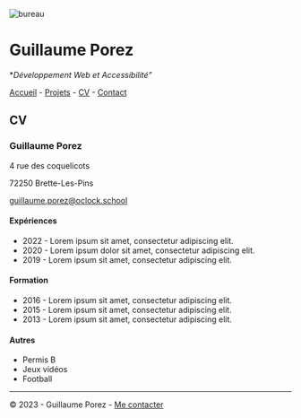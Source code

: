 ![bureau](https://encrypted-tbn0.gstatic.com/images?q=tbn:ANd9GcTCT5tWMV5wVZU6iS7HxuepwN31p3jRAMeHOEseE7nqIIOJZOBGxUVAD8N-bjlj93_YSg&usqp=CAU)

# Guillaume Porez


**Développement Web et Accessibilité"*

[Accueil](README.md) - [Projets](Projets.md) - [CV](CV.md) - [Contact](https://github.com/GuillaumePOREZ72)

## CV


### Guillaume Porez

4 rue des coquelicots

72250 Brette-Les-Pins

[guillaume.porez@oclock.school]()

#### Expériences

- 2022 - Lorem ipsum sit amet, consectetur adipiscing elit.
- 2020 - Lorem ipsum dolor sit amet, consectetur adipiscing elit.
- 2019 - Lorem ipsum sit amet, consectetur adipiscing elit.

#### Formation

- 2016 - Lorem ipsum sit amet, consectetur adipiscing elit.
- 2015 - Lorem ipsum sit amet, consectetur adipiscing elit.
- 2013 - Lorem ipsum sit amet, consectetur adipiscing elit.

#### Autres

- Permis B
- Jeux vidéos
- Football

________________________________

© 2023 - Guillaume Porez - [Me contacter](https://github.com/GuillaumePOREZ72)

